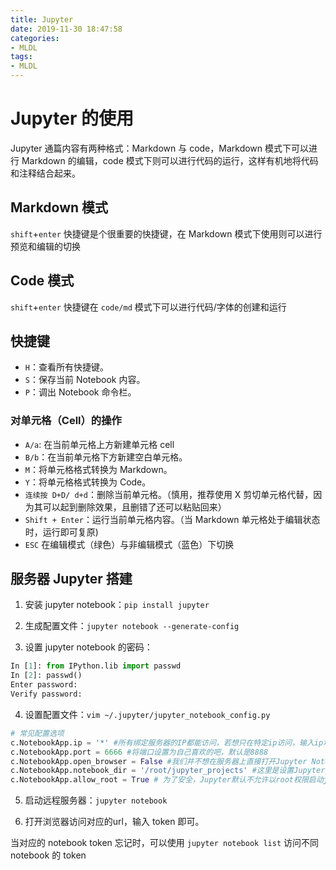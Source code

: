```yaml
---
title: Jupyter
date: 2019-11-30 18:47:58
categories:
- MLDL
tags:
- MLDL
---
```


# Jupyter 的使用

Jupyter 通篇内容有两种格式：Markdown 与 code，Markdown 模式下可以进行 Markdown 的编辑，code 模式下则可以进行代码的运行，这样有机地将代码和注释结合起来。

## Markdown 模式

`shift`+`enter` 快捷键是个很重要的快捷键，在 Markdown 模式下使用则可以进行预览和编辑的切换

## Code 模式

`shift`+`enter` 快捷键在 `code/md` 模式下可以进行代码/字体的创建和运行

## 快捷键

- `H`：查看所有快捷键。
- `S`：保存当前 Notebook 内容。
- `P`：调出 Notebook 命令栏。

### 对单元格（Cell）的操作

- `A/a`: 在当前单元格上方新建单元格 cell
- `B/b`：在当前单元格下方新建空白单元格。
- `M`：将单元格格式转换为 Markdown。
- `Y`：将单元格格式转换为 Code。
- `连续按 D+D/ d+d`：删除当前单元格。（慎用，推荐使用 X 剪切单元格代替，因为其可以起到删除效果，且删错了还可以粘贴回来）
- `Shift + Enter`：运行当前单元格内容。（当 Markdown 单元格处于编辑状态时，运行即可复原)
- `ESC` 在编辑模式（绿色）与非编辑模式（蓝色）下切换

## 服务器 Jupyter 搭建

1. 安装 jupyter notebook：`pip install jupyter`

2. 生成配置文件：`jupyter notebook --generate-config`

3. 设置 jupyter notebook 的密码：

```python
In [1]: from IPython.lib import passwd
In [2]: passwd()
Enter password: 
Verify password: 
```

4. 设置配置文件：`vim ~/.jupyter/jupyter_notebook_config.py`

```python
# 常见配置选项
c.NotebookApp.ip = '*' #所有绑定服务器的IP都能访问，若想只在特定ip访问，输入ip地址即可
c.NotebookApp.port = 6666 #将端口设置为自己喜欢的吧，默认是8888
c.NotebookApp.open_browser = False #我们并不想在服务器上直接打开Jupyter Notebook，所以设置成False
c.NotebookApp.notebook_dir = '/root/jupyter_projects' #这里是设置Jupyter的根目录，若不设置将默认root的根目录，不安全
c.NotebookApp.allow_root = True # 为了安全，Jupyter默认不允许以root权限启动jupyter 
```

5. 启动远程服务器：`jupyter notebook`

6. 打开浏览器访问对应的url，输入 token 即可。

当对应的 notebook token 忘记时，可以使用 `jupyter notebook list` 访问不同 notebook 的 token